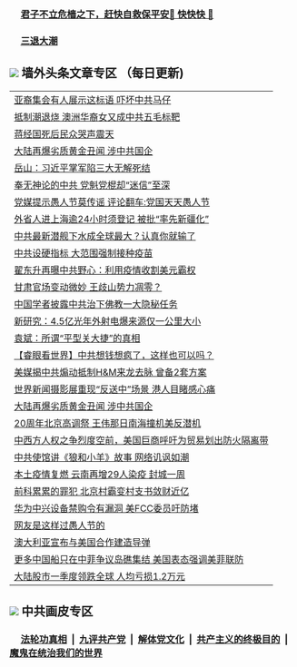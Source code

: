
 ### &nbsp;&nbsp;&nbsp;&nbsp; [君子不立危樯之下，赶快自救保平安🍎 快快快 📩](https://github.com/pwgy/td/blob/master/README.md)

 ### &nbsp;&nbsp;&nbsp;&nbsp; [三退大潮](https://ww3.xkide.work/?key=zuuelqyfglsfjmgm&pin=65881581&ag=ogQuit&from=pw2) 

## <img src="https://img.icons8.com/cute-clipart/2x/circled-right.png"> 墙外头条文章专区 （每日更新)

<Table>
<tr><td colspan="2" align="left"><a href="https://www.xjudw.work/?name=c1370835&key=jxhgisbctpdeqtjm&from=pw2">亚裔集会有人展示这标语 吓坏中共马仔</a></td></tr>
<tr><td colspan="2" align="left"><a href="https://www.xjudw.work/?name=c1370853&key=jxhgisbctpdeqtjm&from=pw2">抵制潮退烧 澳洲华裔女又成中共五毛标靶</a></td></tr>
<tr><td colspan="2" align="left"><a href="https://www.xjudw.work/?name=c1370863&key=jxhgisbctpdeqtjm&from=pw2">蒋经国死后民众哭声震天</a></td></tr>
<tr><td colspan="2" align="left"><a href="https://www.xjudw.work/?name=c1370859&key=jxhgisbctpdeqtjm&from=pw2">大陆再爆劣质黄金丑闻 涉中共国企</a></td></tr>
<tr><td colspan="2" align="left"><a href="https://www.xjudw.work/?name=c1370749&key=jxhgisbctpdeqtjm&from=pw2">岳山：习近平掌军陷三大无解死结</a></td></tr>
<tr><td colspan="2" align="left"><a href="https://www.xjudw.work/?name=c1370822&key=jxhgisbctpdeqtjm&from=pw2">奉无神论的中共 党魁党棍却“迷信”至深</a></td></tr>
<tr><td colspan="2" align="left"><a href="https://www.xjudw.work/?name=c1370852&key=jxhgisbctpdeqtjm&from=pw2">党媒提示愚人节莫传谣 评论翻车:党国天天愚人节</a></td></tr>
<tr><td colspan="2" align="left"><a href="https://www.xjudw.work/?name=c1370892&key=jxhgisbctpdeqtjm&from=pw2">外省人进上海逾24小时须登记 被批“率先新疆化”</a></td></tr>
<tr><td colspan="2" align="left"><a href="https://www.xjudw.work/?name=c1370901&key=jxhgisbctpdeqtjm&from=pw2">中共最新潜舰下水成全球最大？认真你就输了</a></td></tr>
<tr><td colspan="2" align="left"><a href="https://www.xjudw.work/?name=c1370891&key=jxhgisbctpdeqtjm&from=pw2">中共设硬指标 大范围强制接种疫苗</a></td></tr>
<tr><td colspan="2" align="left"><a href="https://www.xjudw.work/?name=c1370811&key=jxhgisbctpdeqtjm&from=pw2">翟东升再曝中共野心：利用疫情收割美元霸权</a></td></tr>
<tr><td colspan="2" align="left"><a href="https://www.xjudw.work/?name=c1370808&key=jxhgisbctpdeqtjm&from=pw2">甘肃官场变动微妙 王歧山势力凋零？</a></td></tr>
<tr><td colspan="2" align="left"><a href="https://www.xjudw.work/?name=c1370810&key=jxhgisbctpdeqtjm&from=pw2">中国学者披露中共治下佛教一大隐秘任务</a></td></tr>
<tr><td colspan="2" align="left"><a href="https://www.xjudw.work/?name=c1370858&key=jxhgisbctpdeqtjm&from=pw2">新研究：4.5亿光年外射电爆来源仅一公里大小</a></td></tr>
<tr><td colspan="2" align="left"><a href="https://www.xjudw.work/?name=c1370751&key=jxhgisbctpdeqtjm&from=pw2">袁斌：所谓“平型关大捷”的真相</a></td></tr>
<tr><td colspan="2" align="left"><a href="https://www.xjudw.work/?name=c1370823&key=jxhgisbctpdeqtjm&from=pw2">【睿眼看世界】中共想钱想疯了，这样也可以吗？</a></td></tr>
<tr><td colspan="2" align="left"><a href="https://www.xjudw.work/?name=c1370795&key=jxhgisbctpdeqtjm&from=pw2">美媒揭中共煽动抵制H&amp;M来龙去脉 曾备2套方案</a></td></tr>
<tr><td colspan="2" align="left"><a href="https://www.xjudw.work/?name=c1370834&key=jxhgisbctpdeqtjm&from=pw2">世界新闻摄影展重现“反送中”场景 港人目睹感心痛</a></td></tr>
<tr><td colspan="2" align="left"><a href="https://www.xjudw.work/?name=c1370747&key=jxhgisbctpdeqtjm&from=pw2">大陆再爆劣质黄金丑闻 涉中共国企</a></td></tr>
<tr><td colspan="2" align="left"><a href="https://www.xjudw.work/?name=c1370721&key=jxhgisbctpdeqtjm&from=pw2">20周年北京高调祭 王伟那日南海撞机美反潜机</a></td></tr>
<tr><td colspan="2" align="left"><a href="https://www.xjudw.work/?name=c1370829&key=jxhgisbctpdeqtjm&from=pw2">中西方人权之争烈度空前，美国巨商呼吁为贸易划出防火隔离带</a></td></tr>
<tr><td colspan="2" align="left"><a href="https://www.xjudw.work/?name=c1370893&key=jxhgisbctpdeqtjm&from=pw2">中共使馆讲《狼和小羊》故事 网络讥讽如潮</a></td></tr>
<tr><td colspan="2" align="left"><a href="https://www.xjudw.work/?name=c1370807&key=jxhgisbctpdeqtjm&from=pw2">本土疫情复燃 云南再增29人染疫 封城一周</a></td></tr>
<tr><td colspan="2" align="left"><a href="https://www.xjudw.work/?name=c1370831&key=jxhgisbctpdeqtjm&from=pw2">前科累累的罪犯 北京村霸变村支书敛财近亿</a></td></tr>
<tr><td colspan="2" align="left"><a href="https://www.xjudw.work/?name=c1370862&key=jxhgisbctpdeqtjm&from=pw2">华为中兴设备禁购令有漏洞 美FCC委员吁防堵</a></td></tr>
<tr><td colspan="2" align="left"><a href="https://www.xjudw.work/?name=c1370824&key=jxhgisbctpdeqtjm&from=pw2">网友是这样过愚人节的</a></td></tr>
<tr><td colspan="2" align="left"><a href="https://www.xjudw.work/?name=c1370830&key=jxhgisbctpdeqtjm&from=pw2">澳大利亚宣布与美国合作建造导弹</a></td></tr>
<tr><td colspan="2" align="left"><a href="https://www.xjudw.work/?name=c1370828&key=jxhgisbctpdeqtjm&from=pw2">更多中国船只在中菲争议岛礁集结 美国表态强调美菲联防</a></td></tr>
<tr><td colspan="2" align="left"><a href="https://www.xjudw.work/?name=c1370833&key=jxhgisbctpdeqtjm&from=pw2">大陆股市一季度领跌全球 人均亏损1.2万元</a></td></tr>

 </Table>

 ## <img src="https://img.icons8.com/cute-clipart/2x/circled-right.png"> 中共画皮专区
 ### &nbsp;&nbsp;&nbsp;&nbsp; [法轮功真相](https://github.com/begood0513/basic/blob/master/README.md) &nbsp;|&nbsp; [九评共产党](https://github.com/begood0513/9ping.md/blob/master/README.md) &nbsp;|&nbsp; [解体党文化](https://github.com/begood0513/jtdwh.md/blob/master/README.md)   &nbsp;|&nbsp; [共产主义的终极目的](https://github.com/begood0513/gczydzjmd.md/blob/master/README.md) &nbsp;|&nbsp; [魔鬼在统治我们的世界](https://github.com/begood0513/gczydzjmd.md/blob/master/README.md) 
